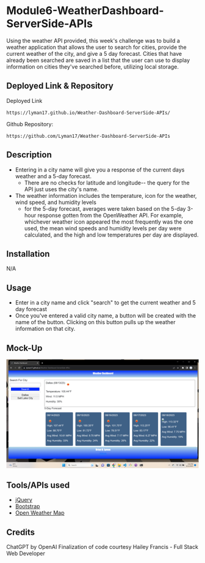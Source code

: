 
# Module6-WeatherDashboard-ServerSide-APIs
Using the weather API provided, this week's challenge was to build a weather application that allows the user to search for cities, provide the current weather of the city, and give a 5 day forecast. Cities that have already been searched are saved in a list that the user can use to display information on cities they've searched before, utilizing local storage.

## Deployed Link & Repository
Deployed Link
```
https://lyman17.github.io/Weather-Dashboard-ServerSide-APIs/
```
Github Repository:
```
https://github.com/Lyman17/Weather-Dashboard-ServerSide-APIs
```


## Description
- Entering in a city name will give you a response of the current days weather and a 5-day forecast.
  - There are no checks for latitude and longitude-- the query for the API just uses the city's name.
- The weather information includes the temperature, icon for the weather, wind speed, and humidity levels
  - for the 5-day forecast, averages were taken based on the 5-day 3-hour response gotten from the OpenWeather API. For example, whichever weather icon appeared the most frequently was the one used, the mean wind speeds and humidity levels per day were calculated, and the high and low temperatures per day are displayed.

## Installation
N/A

## Usage
- Enter in a city name and click "search" to get the current weather and 5 day forecast
- Once you've entered a valid city name, a button will be created with the name of the button. Clicking on this button pulls up the weather information on that city.

## Mock-Up
![Main Page for Weather Dashboard](./assets/screenshots/Screenshot-Weather-Dashboard.png)


## Tools/APIs used
- [jQuery](https://api.jquery.com/)
- [Bootstrap](https://getbootstrap.com/docs/5.2/getting-started/introduction/)
- [Open Weather Map](https://openweathermap.org/)

## Credits
ChatGPT by OpenAI
Finalization of code courtesy Hailey Francis - Full Stack Web Developer

